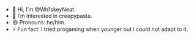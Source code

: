 - 👋 Hi, I’m @Wh1skeyNeat
- 👀 I’m interested in creepypasta.
- 😄 Pronouns: he/him.
- ⚡ Fun fact: I tried progaming when younger but I could not adapt to it.

<!---
Wh1skeyNeat/Wh1skeyNeat is a ✨ special ✨ repository because its `README.md` (this file) appears on your GitHub profile.
You can click the Preview link to take a look at your changes.
--->
